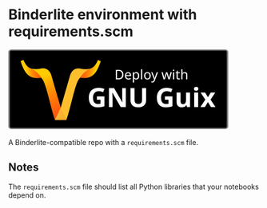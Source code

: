 # Binderlite environment with requirements.scm

![Binderlite](./deploy-with-guix-badge.svg)

A Binderlite-compatible repo with a `requirements.scm` file.

## Notes

The `requirements.scm` file should list all Python libraries that your notebooks depend on.

